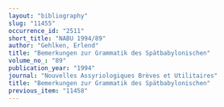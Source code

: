 ```yaml
---
layout: "bibliography"
slug: "11455"
occurrence_id: "2511"
short_title: "NABU 1994/89"
author: "Gehlken, Erlend"
title: "Bemerkungen zur Grammatik des Spätbabylonischen"
volume_no_: "89"
publication_year: "1994"
journal: "Nouvelles Assyriologiques Brèves et Utilitaires"
title: "Bemerkungen zur Grammatik des Spätbabylonischen"
previous_item: "11458"
---
```

